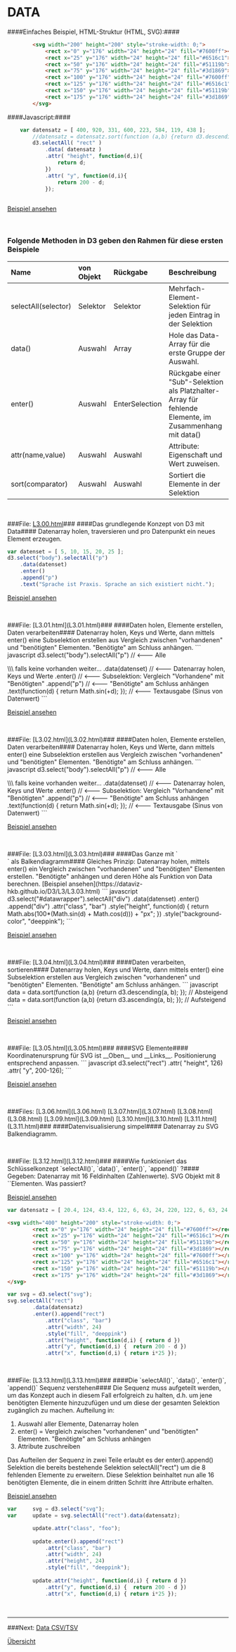 # DATA


####Einfaches Beispiel, HTML-Struktur (HTML, SVG):####
```html
        <svg width="200" height="200" style="stroke-width: 0;">
            <rect x="0" y="176" width="24" height="24" fill="#7600ff"></rect>
            <rect x="25" y="176" width="24" height="24" fill="#6516c1"></rect>
            <rect x="50" y="176" width="24" height="24" fill="#51119b"></rect>
            <rect x="75" y="176" width="24" height="24" fill="#3d1869"></rect>
            <rect x="100" y="176" width="24" height="24" fill="#7600ff"></rect>
            <rect x="125" y="176" width="24" height="24" fill="#6516c1"></rect>
            <rect x="150" y="176" width="24" height="24" fill="#51119b"></rect>
            <rect x="175" y="176" width="24" height="24" fill="#3d1869"></rect>
        </svg>
```

####Javascript:####
```javascript
    var datensatz = [ 400, 920, 331, 600, 223, 584, 119, 438 ];
        //datensatz = datensatz.sort(function (a,b) {return d3.descending(a, b); });
        d3.selectAll( "rect" )
            .data( datensatz )
            .attr( "height", function(d,i){
                return d;
            })
            .attr( "y", function(d,i){
                return 200 - d;
            });
            
```

[Beispiel ansehen](https://dataviz-hkb.github.io/D3/L3/L3.10.html)


<p>&nbsp;</p>


### Folgende Methoden in D3 geben den Rahmen für diese ersten Beispiele

| Name | von Objekt | Rückgabe | Beschreibung |
| :---------- | :---------- | :---- | :--------------- |
| selectAll(selector) | Selektor | Selektor | Mehrfach-Element-Selektion für jeden Eintrag in der Selektion |
| data() | Auswahl | Array | Hole das Data-Array für die erste Gruppe der Auswahl. |
| enter() | Auswahl | EnterSelection | Rückgabe einer "Sub"-Selektion als Platzhalter-Array für fehlende Elemente, im Zusammenhang mit data() |
| attr(name,value) | Auswahl | Auswahl | Attribute: Eigenschaft und Wert zuweisen. |
| sort(comparator) | Auswahl | Auswahl | Sortiert die Elemente in der Selektion |



<p>&nbsp;</p>


###File: [L3.00.html](L3.00.html)###
####Das grundlegende Konzept von D3 mit Data####
Datenarray holen, traversieren und pro Datenpunkt ein neues Element erzeugen.
``` javascript
var datenset = [ 5, 10, 15, 20, 25 ];
d3.select("body").selectAll("p")
    .data(datenset)
    .enter()
    .append("p")
    .text("Sprache ist Praxis. Sprache an sich existiert nicht.");
```

[Beispiel ansehen](https://dataviz-hkb.github.io/D3/L3/L3.00.html)

<p>&nbsp;</p>
###File: [L3.01.html](L3.01.html)###
####Daten holen, Elemente erstellen, Daten verarbeiten####
Datenarray holen, Keys und Werte, dann mittels enter() eine Subselektion erstellen aus Vergleich zwischen "vorhandenen" und "benötigten" Elementen. "Benötigte" am Schluss anhängen.
``` javascript
d3.select("body").selectAll("p") // <--- Alle <p> \\\ falls keine vorhanden weiter…
        .data(datenset) // <--- Datenarray holen, Keys und Werte
        .enter() // <--- Subselektion: Vergleich "Vorhandene" mit "Benötigten"
        .append("p") // <--- "Benötigte" am Schluss anhängen
        .text(function(d) { return Math.sin(+d); });  // <--- Textausgabe (Sinus von Datenwert)
```

[Beispiel ansehen](https://dataviz-hkb.github.io/D3/L3/L3.01.html)
        
<p>&nbsp;</p>
###File: [L3.02.html](L3.02.html)###
####Daten holen, Elemente erstellen, Daten verarbeiten####
Datenarray holen, Keys und Werte, dann mittels enter() eine Subselektion erstellen aus Vergleich zwischen "vorhandenen" und "benötigten" Elementen. "Benötigte" am Schluss anhängen.
``` javascript
d3.select("body").selectAll("p") // <--- Alle <p> \\\ falls keine vorhanden weiter…
        .data(datenset) // <--- Datenarray holen, Keys und Werte
        .enter() // <--- Subselektion: Vergleich "Vorhandene" mit "Benötigten"
        .append("p") // <--- "Benötigte" am Schluss anhängen
        .text(function(d) { return Math.sin(+d); });  // <--- Textausgabe (Sinus von Datenwert)
```

[Beispiel ansehen](https://dataviz-hkb.github.io/D3/L3/L3.02.html)

<p>&nbsp;</p>
###File: [L3.03.html](L3.03.html)###
####Das Ganze mit `<div>` als Balkendiagramm####
Gleiches Prinzip: Datenarray holen, mittels enter() ein Vergleich zwischen "vorhandenen" und "benötigten" Elementen erstellen. "Benötigte" anhängen und deren Höhe als Funktion von Data berechnen.
[Beispiel ansehen](https://dataviz-hkb.github.io/D3/L3/L3.03.html)
``` javascript
d3.select("#datawrapper").selectAll("div")
        .data(datenset)
        .enter()
        .append("div")
        .attr("class", "bar")
        .style("height", function(d) {
                return Math.abs(100*(Math.sin(d) + Math.cos(d))) + "px";
        })
        .style("background-color", "deeppink");
```

[Beispiel ansehen](https://dataviz-hkb.github.io/D3/L3/L3.03.html)

<p>&nbsp;</p>
###File: [L3.04.html](L3.04.html)###
####Daten verarbeiten, sortieren####
Datenarray holen, Keys und Werte, dann mittels enter() eine Subselektion erstellen aus Vergleich zwischen "vorhandenen" und "benötigten" Elementen. "Benötigte" am Schluss anhängen.
``` javascript
data = data.sort(function (a,b) {return d3.descending(a, b); });  // Absteigend
data = data.sort(function (a,b) {return d3.ascending(a, b); });  // Aufsteigend
```

[Beispiel ansehen](https://dataviz-hkb.github.io/D3/L3/L3.04.html)

<p>&nbsp;</p>
###File: [L3.05.html](L3.05.html)###
####SVG Elemente####
Koordinatenursprung für SVG ist __Oben__ und __Links__. Positionierung entsprechend anpassen. 
``` javascript
d3.select("rect")
    .attr( "height", 126)
    .attr( "y", 200-126);
```

[Beispiel ansehen](https://dataviz-hkb.github.io/D3/L3/L3.05.html)

<p>&nbsp;</p>
###Files: [L3.06.html](L3.06.html) [L3.07.html](L3.07.html) [L3.08.html](L3.08.html) [L3.09.html](L3.09.html) [L3.10.html](L3.10.html) [L3.11.html](L3.11.html)###
####Datenvisualisierung simpel####
Datenarray zu SVG Balkendiagramm.


        
<p>&nbsp;</p>
###File: [L3.12.html](L3.12.html)###
####Wie funktioniert das Schlüsselkonzept `selectAll()`, `data()`, `enter()`, `append()` ?####
Gegeben: Datenarray mit 16 Feldinhalten (Zahlenwerte). SVG Objekt mit 8 `<rect>`Elementen.
Was passiert? 

[Beispiel ansehen](https://dataviz-hkb.github.io/D3/L3/L3.12.html)

``` javascript
var datensatz = [ 20.4, 124, 43.4, 122, 6, 63, 24, 220, 122, 6, 63, 24, 2, 5, 143, 24 ];
```
``` html
<svg width="400" height="200" style="stroke-width: 0;">
        <rect x="0" y="176" width="24" height="24" fill="#7600ff"></rect>
        <rect x="25" y="176" width="24" height="24" fill="#6516c1"></rect>
        <rect x="50" y="176" width="24" height="24" fill="#51119b"></rect>
        <rect x="75" y="176" width="24" height="24" fill="#3d1869"></rect>
        <rect x="100" y="176" width="24" height="24" fill="#7600ff"></rect>
        <rect x="125" y="176" width="24" height="24" fill="#6516c1"></rect>
        <rect x="150" y="176" width="24" height="24" fill="#51119b"></rect>
        <rect x="175" y="176" width="24" height="24" fill="#3d1869"></rect>
</svg>
```
``` javascript
var svg = d3.select("svg");
svg.selectAll("rect")
        .data(datensatz)
        .enter().append("rect")
            .attr("class", "bar")
            .attr("width", 24)
            .style("fill", "deeppink")
            .attr("height", function(d,i) { return d })
            .attr("y", function(d,i) {  return 200 - d })
            .attr("x", function(d,i) { return i*25 });
```

<p>&nbsp;</p>
###File: [L3.13.html](L3.13.html)###
####Die `selectAll()`, `data()`, `enter()`, `append()` Sequenz verstehen####
Die  Sequenz muss aufgeteilt werden, um das Konzept auch in diesem Fall erfolgreich zu halten, d.h. um jene benötigten Elemente hinzuzufügen und um diese der gesamten Selektion zugänglich zu machen. Aufteilung in: 

1. Auswahl aller Elemente, Datenarray holen
2. enter() = Vergleich zwischen "vorhandenen" und "benötigten" Elementen. "Benötigte" am Schluss anhängen
3. Attribute zuschreiben

Das Aufteilen der Sequenz in zwei Teile erlaubt es der enter().append() Selektion die bereits bestehende Selektion 
selectAll("rect") um die 8 fehlenden Elemente zu erweitern. Diese Selektion beinhaltet nun alle 16 benötigten Elemente, die in einem dritten Schritt ihre Attribute erhalten.
            
[Beispiel ansehen](https://dataviz-hkb.github.io/D3/L3/L3.13.html)
            
``` javascript
var     svg = d3.select("svg");
var     update = svg.selectAll("rect").data(datensatz);

        update.attr("class", "foo");
        
        update.enter().append("rect")
            .attr("class", "bar")
            .attr("width", 24)
            .attr("height", 24)
            .style("fill", "deeppink");
            
        update.attr("height", function(d,i) { return d })
            .attr("y", function(d,i) {  return 200 - d })
            .attr("x", function(d,i) { return i*25 });
```


          

<p>&nbsp;</p>




---


###Next: [Data CSV/TSV](../L4/)

[Übersicht](../README.md#chapter)
